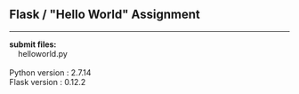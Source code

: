## Flask / "Hello World" Assignment

----

**submit files:**<br />
&nbsp;&nbsp;&nbsp;&nbsp;helloworld.py<br />
<br />
Python version : 2.7.14<br />
Flask version : 0.12.2<br />
<br />